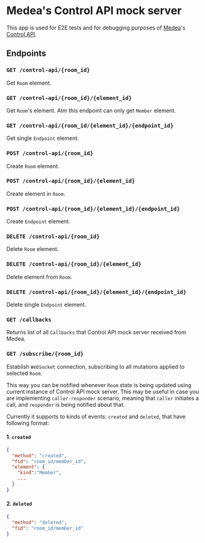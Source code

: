 Medea's Control API mock server
===============================

This app is used for E2E tests and for debugging purposes of [Medea]'s [Control API].




## Endpoints


### `GET /control-api/{room_id}`

Get `Room` element.


### `GET /control-api/{room_id}/{element_id}`

Get `Room`'s element.
Atm this endpoint can only get `Member` element.


### `GET /control-api/{room_id/{element_id}/{endpoint_id}`

Get single `Endpoint` element.


### `POST /control-api/{room_id}`

Create `Room` element.


### `POST /control-api/{room_id}/{element_id}`

Create element in `Room`.


### `POST /control-api/{room_id}/{element_id}/{endpoint_id}`

Create `Endpoint` element.


### `DELETE /control-api/{room_id}`

Delete `Room` element.


### `DELETE /control-api/{room_id}/{element_id}`

Delete element from `Room`.


### `DELETE /control-api/{room_id}/{element_id}/{endpoint_id}`

Delete single `Endpoint` element.


### `GET /callbacks`

Returns list of all `Callbacks` that Control API mock server received from Medea.


### `GET /subscribe/{room_id}`

Establish `WebSocket` connection, subscribing to all mutations applied to selected `Room`. 

This way you can be notified whenever `Room` state is being updated using current instance of 
Control API mock server. This may be useful in case you are implementing `caller-responder` scenario,
meaning that `caller` initiates a call, and `responder` is being notified about that.

Currently it supports to kinds of events: `created` and `deleted`, that have following format:

#### 1. `created`
```json
{
  "method": "created",
  "fid": "room_id/member_id",
  "element": {
    "kind":"Member",
    ...
  } 
}
```
#### 2. `deleted`
```json
{
  "method": "deleted",
  "fid": "room_id/member_id"
}
```






[Medea]: https://github.com/instrumentisto/medea
[Control API]: https://github.com/instrumentisto/medea/blob/master/docs/rfc/0001-control-api.md
